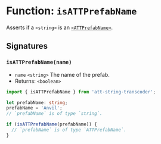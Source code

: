 # Function: `isATTPrefabName`

Asserts if a `<string>` is an [`<ATTPrefabName>`](./ATTPrefabName.md).

## Signatures

### `isATTPrefabName(name)`

- `name` `<string>` The name of the prefab.
- Returns: `<boolean>`

```ts
import { isATTPrefabName } from 'att-string-transcoder';

let prefabName: string;
prefabName = 'Anvil';
// `prefabName` is of type `string`.

if (isATTPrefabName(prefabName)) {
  // `prefabName` is of type `ATTPrefabName`.
}
```
